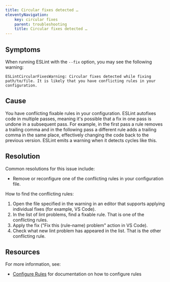 ```yaml
---
title: Circular fixes detected …
eleventyNavigation:
    key: circular fixes
    parent: troubleshooting
    title: Circular fixes detected …
---
```


## Symptoms

When running ESLint with the `--fix` option, you may see the following warning:

```plaintext
ESLintCircularFixesWarning: Circular fixes detected while fixing path/to/file. It is likely that you have conflicting rules in your configuration.
```

## Cause

You have conflicting fixable rules in your configuration. ESLint autofixes code in multiple passes, meaning it's possible that a fix in one pass is undone in a subsequent pass. For example, in the first pass a rule removes a trailing comma and in the following pass a different rule adds a trailing comma in the same place, effectively changing the code back to the previous version. ESLint emits a warning when it detects cycles like this.

## Resolution

Common resolutions for this issue include:

-   Remove or reconfigure one of the conflicting rules in your configuration file.

How to find the conflicting rules:

1. Open the file specified in the warning in an editor that supports applying individual fixes (for example, VS Code).
1. In the list of lint problems, find a fixable rule. That is one of the conflicting rules.
1. Apply the fix ("Fix this (rule-name) problem" action in VS Code).
1. Check what new lint problem has appeared in the list. That is the other conflicting rule.

## Resources

For more information, see:

-   [Configure Rules](../configure/rules) for documentation on how to configure rules
